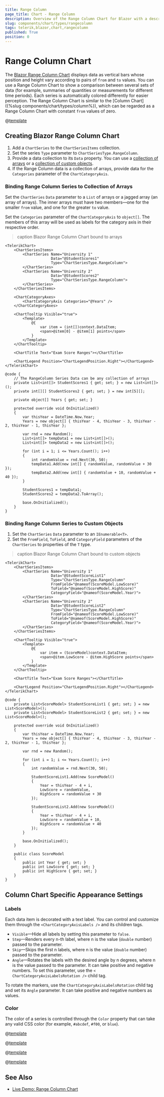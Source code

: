 ```yaml
---
title: Range Column
page_title: Chart - Range Column
description: Overview of the Range Column Chart for Blazor with a description of the common use cases and the different ways to data bind the chart. The article lists configuration options and provides Range Column Chart examples.
slug: components/chart/types/rangecolumn
tags: telerik,blazor,chart,rangecolumn
published: True
position: 0
---
```


# Range Column Chart

The <a href="https://www.telerik.com/blazor-ui/range-column-chart" target="_blank">Blazor Range Column Chart</a> displays data as vertical bars whose position and height vary according to pairs of `from` and `to` values. You can use a Range Column Chart to show a comparison between several sets of data (for example, summaries of quantities or measurements for different time periods). Each series is automatically colored differently for easier perception. The Range Column Chart is similar to the [Column Chart]({%slug components/chart/types/column%}), which can be regarded as a Range Column Chart with constant `from` values of zero.

@[template](/_contentTemplates/chart/link-to-basics.md#understand-basics-and-databinding-first)

## Creating Blazor Range Column Chart

1. Add a `ChartSeries` to the `ChartSeriesItems` collection.
2. Set the series `Type` parameter to `ChartSeriesType.RangeColumn`.
3. Provide a data collection to its `Data` property. You can use a [collection of arrays](#binding-range-column-series-to-collection-of-arrays) or a [collection of custom objects](#binding-range-column-series-to-custom-objects).
4. If the Range Column data is a collection of arrays, provide data for the `Categories` parameter of the `ChartCategoryAxis`.

### Binding Range Column Series to Collection of Arrays

Set the `ChartSeries` `Data` parameter to a `List` of arrays or a jagged array (an array of arrays). The inner arrays must have two members—one for the smaller `from` value, and one for the greater `to` value.

Set the `Categories` parameter of the `ChartCategoryAxis` to `object[]`. The members of this array will be used as labels for the category axis in their respective order.

>caption Blazor Range Column Chart bound to arrays

````CSHTML
<TelerikChart>
    <ChartSeriesItems>
        <ChartSeries Name="University 1"
                     Data="@StudentScores1"
                     Type="ChartSeriesType.RangeColumn">
        </ChartSeries>
        <ChartSeries Name="University 2"
                     Data="@StudentScores2"
                     Type="ChartSeriesType.RangeColumn">
        </ChartSeries>
    </ChartSeriesItems>

    <ChartCategoryAxes>
        <ChartCategoryAxis Categories="@Years" />
    </ChartCategoryAxes>

    <ChartTooltip Visible="true">
        <Template>
            @{
                var item = (int[])context.DataItem;
                <span>@item[0] - @item[1] points</span>
            }
        </Template>
    </ChartTooltip>

    <ChartTitle Text="Exam Score Ranges"></ChartTitle>

    <ChartLegend Position="ChartLegendPosition.Right"></ChartLegend>
</TelerikChart>

@code {
    // The RangeColumn Series Data can be any collection of arrays
    private List<int[]> StudentScores1 { get; set; } = new List<int[]>();
    private int[][] StudentScores2 { get; set; } = new int[5][];

    private object[] Years { get; set; }

    protected override void OnInitialized()
    {
        var thisYear = DateTime.Now.Year;
        Years = new object[] { thisYear - 4, thisYear - 3, thisYear - 2, thisYear - 1, thisYear };

        var rnd = new Random();
        List<int[]> tempData1 = new List<int[]>();
        List<int[]> tempData2 = new List<int[]>();

        for (int i = 1; i <= Years.Count(); i++)
        {
            int randomValue = rnd.Next(30, 50);
            tempData1.Add(new int[] { randomValue, randomValue + 30 });
            tempData2.Add(new int[] { randomValue + 10, randomValue + 40 });
        }

        StudentScores1 = tempData1;
        StudentScores2 = tempData2.ToArray();

        base.OnInitialized();
    }
}
````

### Binding Range Column Series to Custom Objects

1. Set the `ChartSeries` `Data` parameter to an `IEnumerable<T>`.
1. Set the `FromField`, `ToField`, and `CategoryField` parameters of the `ChartSeries` to properties of the `T` type.

>caption Blazor Range Column Chart bound to custom objects

````CSHTML
<TelerikChart>
    <ChartSeriesItems>
        <ChartSeries Name="University 1"
                     Data="@StudentScoreList1"
                     Type="ChartSeriesType.RangeColumn"
                     FromField="@nameof(ScoreModel.LowScore)"
                     ToField="@nameof(ScoreModel.HighScore)"
                     CategoryField="@nameof(ScoreModel.Year)">
        </ChartSeries>
        <ChartSeries Name="University 2"
                     Data="@StudentScoreList2"
                     Type="ChartSeriesType.RangeColumn"
                     FromField="@nameof(ScoreModel.LowScore)"
                     ToField="@nameof(ScoreModel.HighScore)"
                     CategoryField="@nameof(ScoreModel.Year)">
        </ChartSeries>
    </ChartSeriesItems>

    <ChartTooltip Visible="true">
        <Template>
            @{
                var item = (ScoreModel)context.DataItem;
                <span>@item.LowScore - @item.HighScore points</span>
            }
        </Template>
    </ChartTooltip>

    <ChartTitle Text="Exam Score Ranges"></ChartTitle>

    <ChartLegend Position="ChartLegendPosition.Right"></ChartLegend>
</TelerikChart>

@code {
    private List<ScoreModel> StudentScoreList1 { get; set; } = new List<ScoreModel>();
    private List<ScoreModel> StudentScoreList2 { get; set; } = new List<ScoreModel>();

    protected override void OnInitialized()
    {
        var thisYear = DateTime.Now.Year;
        Years = new object[] { thisYear - 4, thisYear - 3, thisYear - 2, thisYear - 1, thisYear };

        var rnd = new Random();

        for (int i = 1; i <= Years.Count(); i++)
        {
            int randomValue = rnd.Next(30, 50);

            StudentScoreList1.Add(new ScoreModel()
            {
                Year = thisYear - 4 + i,
                LowScore = randomValue,
                HighScore = randomValue + 30
            });

            StudentScoreList2.Add(new ScoreModel()
            {
                Year = thisYear - 4 + i,
                LowScore = randomValue + 10,
                HighScore = randomValue + 40
            });
        }

        base.OnInitialized();
    }

    public class ScoreModel
    {
        public int Year { get; set; }
        public int LowScore { get; set; }
        public int HighScore { get; set; }
    }
}
````


## Column Chart Specific Appearance Settings

### Labels

Each data item is decorated with a text label. You can control and customize them through the `<ChartCategoryAxisLabels />` and its children tags.

* `Visible`—Hide all labels by setting this parameter to `false`.
* `Step`—Renders every n-th label, where n is the value (`double` number) passed to the parameter.
* `Skip`—Skips the first n labels, where n is the value (`double` number) passed to the parameter.
* `Angle`—Rotates the labels with the desired angle by n degrees, where n is the value passed to the parameter. It can take positive and negative numbers. To set this parameter, use the `< ChartCategoryAxisLabelsRotation />` child tag.

To rotate the markers, use the `ChartCategoryAxisLabelsRotation` child tag and set its `Angle` parameter. It can take positive and negative numbers as values.

### Color

The color of a series is controlled through the `Color` property that can take any valid CSS color (for example, `#abcdef`, `#f00`, or `blue`).

@[template](/_contentTemplates/chart/link-to-basics.md#color-field-bar-column)

@[template](/_contentTemplates/chart/link-to-basics.md#gap-and-spacing)

@[template](/_contentTemplates/chart/link-to-basics.md#configurable-nested-chart-settings)

@[template](/_contentTemplates/chart/link-to-basics.md#configurable-nested-chart-settings-categorical)


## See Also

* [Live Demo: Range Column Chart](https://demos.telerik.com/blazor-ui/chart/range-column-chart)
